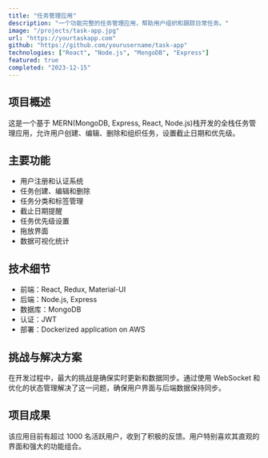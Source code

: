 ```yaml
---
title: "任务管理应用"
description: "一个功能完整的任务管理应用，帮助用户组织和跟踪日常任务。"
image: "/projects/task-app.jpg"
url: "https://yourtaskapp.com"
github: "https://github.com/yourusername/task-app"
technologies: ["React", "Node.js", "MongoDB", "Express"]
featured: true
completed: "2023-12-15"
---
```


## 项目概述

这是一个基于 MERN(MongoDB, Express, React, Node.js)栈开发的全栈任务管理应用，允许用户创建、编辑、删除和组织任务，设置截止日期和优先级。

## 主要功能

- 用户注册和认证系统
- 任务创建、编辑和删除
- 任务分类和标签管理
- 截止日期提醒
- 任务优先级设置
- 拖放界面
- 数据可视化统计

## 技术细节

- 前端：React, Redux, Material-UI
- 后端：Node.js, Express
- 数据库：MongoDB
- 认证：JWT
- 部署：Dockerized application on AWS

## 挑战与解决方案

在开发过程中，最大的挑战是确保实时更新和数据同步。通过使用 WebSocket 和优化的状态管理解决了这一问题，确保用户界面与后端数据保持同步。

## 项目成果

该应用目前有超过 1000 名活跃用户，收到了积极的反馈。用户特别喜欢其直观的界面和强大的功能组合。
